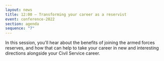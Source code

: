 ```yaml
---
layout: news
title: 12:00 – Transforming your career as a reservist
event: conference-2022
section: agenda
sequence: "7"
---
```

I﻿n this session, you'll hear about the benefits of joining the armed forces reserves, and how that can help to take your career in new and interesting directions alongside your Civil Service career.